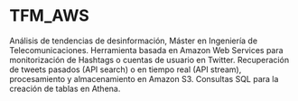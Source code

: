 # TFM_AWS
Análisis de tendencias de desinformación, Máster en Ingeniería de Telecomunicaciones. 
Herramienta basada en Amazon Web Services para monitorización de Hashtags o cuentas de usuario en Twitter.
Recuperación de tweets pasados (API search) o en tiempo real (API stream), procesamiento y almacenamiento en Amazon S3. Consultas SQL para la creación de tablas en Athena.
